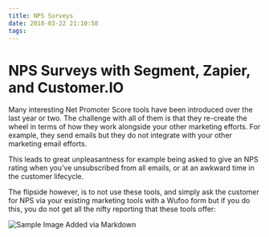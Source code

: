 ```yaml
---
title: NPS Surveys
date: 2018-03-22 21:10:58
tags:
---
```

# NPS Surveys with Segment, Zapier, and Customer.IO

Many interesting Net Promoter Score tools have been introduced over the last year or two. The challenge with all of them is that they re-create the wheel in terms of how they work alongside your other marketing efforts. For example, they send emails but they do not integrate with your other marketing email efforts.

This leads to great unpleasantness for example being asked to give an NPS rating when you’ve unsubscribed from all emails, or at an awkward time in the customer lifecycle.

The flipside however, is to not use these tools, and simply ask the customer for NPS via your existing marketing tools with a Wufoo form but if you do this, you do not get all the nifty reporting that these tools offer:

![Sample Image Added via Markdown](/images/nps.png)
